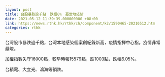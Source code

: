 ```yaml
---
layout: post
title: 台股暴跌逾千點　跌幅6%　憂當地疫情
date: 2021-05-12 11:39:39.000000000 +08:00
link: https://news.rthk.hk/rthk/ch/component/k2/1590465-20210512.htm
categories: rthk
---
```


台灣股市暴跌過千點，台灣本地感染個案創紀錄新高，疫情指揮中心指，疫情非常嚴峻。

加權指數失守16000點，較早時報15579點，跌1003點，跌幅6.05%。

台積電、大立光、鴻海等領跌。
